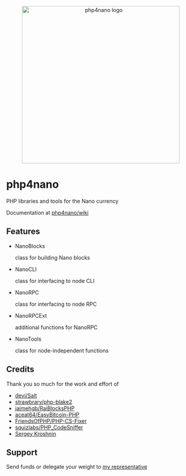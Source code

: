 <p align="center">
	<img width="420" alt="php4nano logo" src="https://raw.githubusercontent.com/mikerow/php4nano/master/media/logo.png">
</p>

# php4nano

PHP libraries and tools for the Nano currency

Documentation at [php4nano/wiki](https://github.com/mikerow/php4nano/wiki)

## Features

- NanoBlocks

  class for building Nano blocks

- NanoCLI

  class for interfacing to node CLI

- NanoRPC

  class for interfacing to node RPC

- NanoRPCExt

  additional functions for NanoRPC

- NanoTools

  class for node-independent functions

## Credits

Thank you so much for the work and effort of

- [devi/Salt](https://github.com/devi/Salt)
- [strawbrary/php-blake2](https://github.com/strawbrary/php-blake2)
- [jaimehgb/RaiBlocksPHP](https://github.com/jaimehgb/RaiBlocksPHP)
- [aceat64/EasyBitcoin-PHP](https://github.com/aceat64/EasyBitcoin-PHP)
- [FriendsOfPHP/PHP-CS-Fixer](https://github.com/FriendsOfPHP/PHP-CS-Fixer)
- [squizlabs/PHP_CodeSniffer](https://github.com/squizlabs/PHP_CodeSniffer)
- [Sergey Kroshnin](https://github.com/SergiySW)

## Support

Send funds or delegate your weight to [my representative](https://mynano.ninja/account/mikerow)